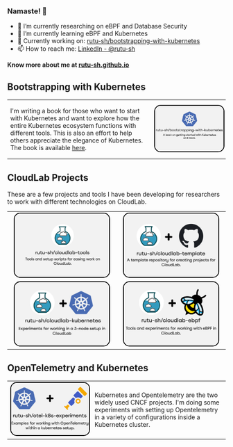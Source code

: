 ### Namaste! :pray:


- 🔭 I’m currently researching on eBPF and Database Security
- 🌱 I’m currently learning eBPF and Kubernetes
- 📑 Currently working on: [rutu-sh/bootstrapping-with-kubernetes](https://github.com/rutu-sh/bootstrapping-with-kubernetes)
- 📫 How to reach me: [LinkedIn - @rutu-sh](https://www.linkedin.com/in/rutu-sh/)

**Know more about me at [rutu-sh.github.io](https://rutu-sh.github.io/)**

## Bootstrapping with Kubernetes

<!-- I'm writing a book for those who want to start with Kubernetes and want to explore how the entire Kubernetes ecosystem functions with different tools. This is also an effort to help others appreciate the elegance of Kubernetes. The book is available [here](https://rutu-sh.github.io/bootstrapping-with-kubernetes/). -->

<!-- [![created with https://socialify.git.ci/](./assets/bootstrapping-with-kubernetes.svg)](https://rutu-sh.github.io/bootstrapping-with-kubernetes/) -->

<!-- <div style="display: flex; justify-content: space-between;">


</div> -->

<table>
  <tr>
    <td>
      <div>
        <p>
          I'm writing a book for those who want to start with Kubernetes and want to explore how the entire Kubernetes ecosystem functions with different tools. This is also an effort to help others appreciate the elegance of Kubernetes. The book is available <a href="https://rutu-sh.github.io/bootstrapping-with-kubernetes/">here</a>.
        </p>
      </div>
    </td>
    <td>
      <div>
        <a href="https://github.com/rutu-sh/cloudlab-ebpf">
          <img src="./assets/bootstrapping_with_k8s_1.jpg" alt="Project 3" style="width: 100%;border: 2px solid #000; border-radius: 15px">
        </a>
      </div>
    </td>
  </tr>
</table>

## CloudLab Projects 

These are a few projects and tools I have been developing for researchers to work with different technologies on CloudLab. 

<table>
  <tr>
    <td>
      <div align="center">
        <a href="https://github.com/rutu-sh/cloudlab-tools">
          <img src="./assets/cloudlab_tools.jpg" alt="Project 1" style="width: 92%; border: 2px solid #000; border-radius: 15px;">
        </a>
      </div>
    </td>
    <td>
      <div align="center">
        <a href="https://github.com/rutu-sh/cloudlab-template">
          <img src="./assets/cloudlab_template.jpg" alt="Project 2" style="width: 92%;border: 2px solid #000; border-radius: 15px;">
        </a>
      </div>
    </td>
  </tr>
    <tr>
    <td>
      <div align="center">
        <a href="https://github.com/rutu-sh/cloudlab-kubernetes">
          <img src="./assets/cloudlab_k8s.jpg" alt="Project 2" style="width: 92%;border: 2px solid #000; border-radius: 15px;">
        </a>
      </div>
    </td>
    <td>
      <div align="center">
        <a href="https://github.com/rutu-sh/cloudlab-ebpf">
          <img src="./assets/cloudlab_ebpf.jpg" alt="Project 3" style="width: 92%;border: 2px solid #000; border-radius: 15px;">
        </a>
      </div>
    </td>
  </tr>
</table>

## OpenTelemetry and Kubernetes

<table>
  <tr>
    <td>
      <div>
        <a href="https://github.com/rutu-sh/cloudlab-ebpf">
          <img src="./assets/otel_k8s.jpg" alt="Project 3" style="width: 100%;border: 2px solid #000; border-radius: 15px">
        </a>
      </div>
    </td>
    <td>
      <div>
        <p>
         Kubernetes and Opentelemetry are the two widely used CNCF projects. I'm doing some experiments with setting up Opentelemetry in a variety of configurations inside a Kubernetes cluster. 
        </p>
      </div>
    </td>
  </tr>
</table>

